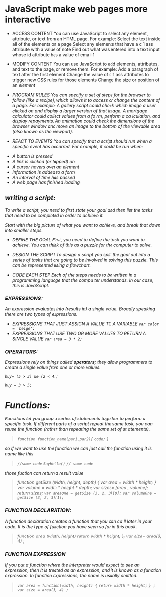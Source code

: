 # JavaScript make web pages more interactive

* ACCESS CONTENT
You can use JavaScript to select any
element, attribute, or text from an
HTML page. For example:
 Select the text inside all of the <hl>
elements on a page
 Select any elements that have a
c 1 ass attribute with a value of note
 Find out what was entered into a
text input whose id attribute has a
value of ema i 1

* MODIFY CONTENT
You can use JavaScript to add
elements, attributes, and text to the
page, or remove them. For example:
 Add a paragraph of text after the
first <hl> element
 Change the value of c 1 ass
attributes to trigger new CSS rules
for those elements
Change the size or position of an
<i mg> element

* PROGRAM RULES
You can specify a set of steps for
the browser to follow (like a recipe),
which allows it to access or change the
content of a page. For example:
 A gallery script could check which
image a user clicked on and display
a larger version of that image.
 A mortgage calculator could collect
values from a fo rm, perform a
ca lculation, and display repayments.
An animation could check the
dimensions of the browser window
and move an image to the bottom
of the viewable area (also known as
the viewport).

* REACT TO EVENTS
You can specify that a script should run
when a specific event has occurred. For
example, it could be run when:
-  A button is pressed
-  A link is clicked (or tapped) on
-  A cursor hovers over an element
- Information is added to a form
-  An interval of time has passed
- A web page has finished loading

## writing a script:

To write a script, you need to first
state your goal and then list the
tasks that need to be completed in
order to achieve it.

Start with the big picture of what
you want to achieve, and break
that down into smaller steps.

* DEFINE THE GOAL
First, you need to define the task you want to
achieve. You can think of this as a puzzle for the
computer to solve.

* DESIGN THE SCRIPT
To design a script you split the goal out into a series
of tasks that are going to be involved in solving this
puzzle. This can be represented using a flowchart.

* CODE EACH STEP
Each of the steps needs to be written in a
programming language that the compu ter
understands. In our case, this is JavaScript.

### EXPRESSIONS:
An expression evaluates into (results in) a single value. Broadly speaking
there are two types of expressions.

* EXPRESSIONS THAT JUST ASSIGN A
VALUE TO A VARIABLE
`var color = 'beige';`
* EXPRESSIONS THAT USE TWO OR
MORE VALUES TO RETURN A
SINGLE VALUE
`var area = 3 * 2;`

### OPERATORS:

Expressions rely on things called **operators;** they allow programmers to
create a single value from one or more values.

`buy= (5 > 3) && (2 < 4);`

`buy = 3 > 5;`


# Functions:

Functions let you group a series of statements together to perform a
specific task. If different parts of a script repeat the same task, you can
reuse the function (rather than repeating the same set of st atements).

> `function function_name(par1,par2){`
> `code;`
> `}`

so if we want to use the function we can just call the function using it is name
like this 
> `//some code`
> `SayHello()`
> `// some code`

those fuction can return a result value
> function getSize (width, height, depth) {
> var area = width * height;
> }
> var volume = width * height * depth;
> var sizes= [area , volume];
> return sizes;
`var areaOne = getSize (3, 2, 3)[0];`
`var volumeOne = getSize (3, 2, 3)[1];`

### FUNCTION DECLARATION:
A function declaration creates a function that you
can ca ll later in your code. It is the type of function
you have seen so far in this book.

> function area (width, height)
> return width * height;
> };
> var size= area(3, 4) ;

### FUNCTION EXPRESSION

If you put a function where the interpreter would
expect to see an expression, then it is treated as an
expression, and it is known as a function expression.
In function expressions, the name is usually omitted.

> `var area = function(width, height) {`
> `return width * height;`
> `} ;`
> `var size = area(3, 4) ;`

